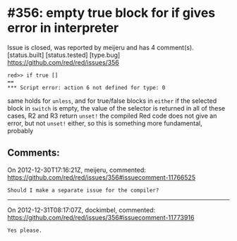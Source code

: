 
#356: empty true block for if gives error in interpreter
================================================================================
Issue is closed, was reported by meijeru and has 4 comment(s).
[status.built] [status.tested] [type.bug]
<https://github.com/red/red/issues/356>

```
red>> if true []
==
*** Script error: action 6 not defined for type: 0
```

same holds for `unless`, and for true/false blocks in `either`
if  the selected block in `switch` is empty, the value of the selector is returned
in all of these cases, R2 and R3 return `unset!`
the compiled Red code does not give an error, but not `unset!` either, so this is something more fundamental, probably  



Comments:
--------------------------------------------------------------------------------

On 2012-12-30T17:16:21Z, meijeru, commented:
<https://github.com/red/red/issues/356#issuecomment-11766525>

    Should I make a separate issue for the compiler?

--------------------------------------------------------------------------------

On 2012-12-31T08:17:07Z, dockimbel, commented:
<https://github.com/red/red/issues/356#issuecomment-11773916>

    Yes please.

